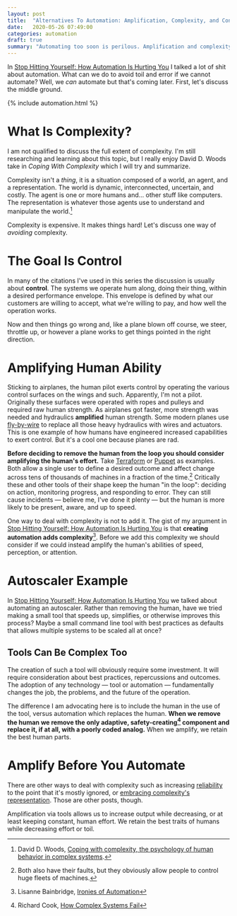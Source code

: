 ```yaml
---
layout: post
title:  "Alternatives To Automation: Amplification, Complexity, and Control"
date:   2020-05-26 07:49:00
categories: automation
draft: true
summary: "Automating too soon is perilous. Amplification and complexity and help."
---
```


In [Stop Hitting Yourself: How Automation Is Hurting You](http://onemogin.com/automation/improving-automation.html) I talked a lot of shit about automation. What can we do to avoid toil and error if we cannot automate? Well, we *can* automate but that's coming later. First, let's discuss the middle ground.

{% include automation.html %}

# What Is Complexity?
I am not qualified to discuss the full extent of complexity. I'm still researching and learning about this topic, but I really enjoy David D. Woods take in *Coping With Complexity* which I will try and summarize.

Complexity isn't a *thing*, it is a situation composed of a world, an agent, and a representation. The world is dynamic, interconnected, uncertain, and costly. The agent is one or more humans and… other stuff like computers. The representation is whatever those agents use to understand and manipulate the world.[^coping]

Complexity is expensive. It makes things hard! Let's discuss one way of *avoiding* complexity.

# The Goal Is Control
In many of the citations I've used in this series the discussion is usually about **control**. The systems we operate hum along, doing their thing, within a desired performance envelope. This envelope is defined by what our customers are willing to accept, what we're willing to pay, and how well the operation works.

Now and then things go wrong and, like a plane blown off course, we steer, throttle up, or however a plane works to get things pointed in the right direction.

# Amplifying Human Ability
Sticking to airplanes, the human pilot exerts control by operating the various control surfaces on the wings and such. Apparently, I'm not a pilot. Originally these surfaces were operated with ropes and pulleys and required raw human strength. As airplanes got faster, more strength was needed and hydraulics **amplified** human strength. Some modern planes use [fly-by-wire](https://en.wikipedia.org/wiki/Fly-by-wire) to replace all those heavy hydraulics with wires and actuators. This is one example of how humans have engineered increased capabilities to exert control. But it's a cool one because planes are rad.

**Before deciding to remove the human from the loop you should consider amplifying the human's effort.** Take [Terraform](https://www.terraform.io/) or [Puppet](https://puppet.com/) as examples. Both allow a single user to define a desired outcome and affect change across tens of thousands of machines in a fraction of the time.[^terruppet] Critically these and other tools of their shape keep the human "in the loop": deciding on action, monitoring progress, and responding to error. They can still cause incidents — believe me, I've done it plenty — but the human is more likely to be present, aware, and up to speed.

One way to deal with complexity is not to add it. The gist of my argument in [Stop Hitting Yourself: How Automation Is Hurting You](http://onemogin.com/automation/improving-automation.html) is that **creating automation adds complexity**[^ironies]. Before we add this complexity we should consider if we could instead amplify the human's abilities of speed, perception, or attention.

# Autoscaler Example
In [Stop Hitting Yourself: How Automation Is Hurting You](http://onemogin.com/automation/improving-automation.html) we talked about automating an autoscaler. Rather than removing the human, have we tried making a small tool that speeds up, simplifies, or otherwise improves this process? Maybe a small command line tool with best practices as defaults that allows multiple systems to be scaled all at once?

## Tools Can Be Complex Too
The creation of such a tool will obviously require some investment. It will require consideration about best practices, repercussions and outcomes. The adoption of any technology — tool or automation — fundamentally changes the job, the problems, and the future of the operation.

The difference I am advocating here is to include the human in the use of the tool, versus automation which replaces the human. **When we remove the human we remove the only adaptive, safety-creating[^complexsystems] component and replace it, if at all, with a poorly coded analog.** When we amplify, we retain the best human parts.

# Amplify Before You Automate
There are other ways to deal with complexity such as increasing [reliability](https://en.wikipedia.org/wiki/Reliability_engineering) to the point that it's mostly ignored, or [embracing complexity's representation](https://en.wikipedia.org/wiki/Ecological_interface_design). Those are other posts, though.

Amplification via tools allows us to increase output while decreasing, or at least keeping constant, human effort. We retain the best traits of humans while decreasing effort or toil.

[^ironies]: Lisanne Bainbridge, [Ironies of Automation](https://www.ise.ncsu.edu/wp-content/uploads/2017/02/Bainbridge_1983_Automatica.pdf)
[^coping]: David D. Woods, [Coping with complexity, the psychology of human behavior in complex systems](https://www.researchgate.net/publication/238727732_Coping_with_Complexity_The_psychology_of_human_behavior_in_complex_systems).
[^terruppet]: Both also have their faults, but they obviously allow people to control huge fleets of machines.
[^complexsystems]: Richard Cook, [How Complex Systems Fail](https://web.mit.edu/2.75/resources/random/How%20Complex%20Systems%20Fail.pdf)
[^anticipatingchange]: Woods, Dekker, [Anticipating the effects of technological change: A new era of dynamics for human factors](https://www.researchgate.net/publication/247512351_Anticipating_the_effects_of_technological_change_A_new_era_of_dynamics_for_human_factors)
